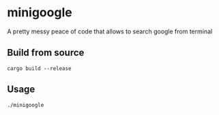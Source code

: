 # minigoogle
A pretty messy peace of code that allows to search google from terminal

## Build from source
```
cargo build --release
```

## Usage
```
./minigoogle
```